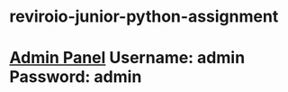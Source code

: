 # reviroio-junior-python-assignment

# [Admin Panel](https://ten-kanye-quotes-analysis.herokuapp.com/admin/) Username: admin Password: admin


